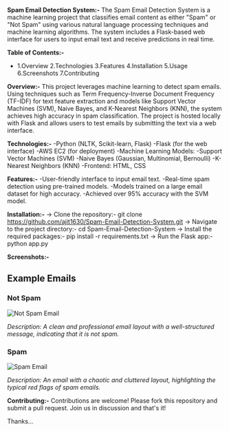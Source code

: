 **Spam Email Detection System:-**
The Spam Email Detection System is a machine learning project that classifies email content as either "Spam" or "Not Spam" using various natural language processing techniques and machine learning algorithms.
The system includes a Flask-based web interface for users to input email text and receive predictions in real time.

**Table of Contents:-**
 - 1.Overview
2.Technologies
3.Features
4.Installation
5.Usage
6.Screenshots
7.Contributing

**Overview:-**
This project leverages machine learning to detect spam emails. Using techniques such as Term Frequency-Inverse Document Frequency (TF-IDF) for text feature extraction and
models like Support Vector Machines (SVM), Naive Bayes, and K-Nearest Neighbors (KNN), the system achieves high accuracy in spam classification.
The project is hosted locally with Flask and allows users to test emails by submitting the text via a web interface.

**Technologies:-**
-Python (NLTK, Scikit-learn, Flask)
-Flask (for the web interface)
-AWS EC2 (for deployment)
-Machine Learning Models:
-Support Vector Machines (SVM)
-Naive Bayes (Gaussian, Multinomial, Bernoulli)
-K-Nearest Neighbors (KNN)
-Frontend: HTML, CSS

**Features:-**
-User-friendly interface to input email text.
-Real-time spam detection using pre-trained models.
-Models trained on a large email dataset for high accuracy.
-Achieved over 95% accuracy with the SVM model.

**Installation:-**
-> Clone the repository:-  git clone https://github.com/ajit1630/Spam-Email-Detection-System.git
-> Navigate to the project directory:-  cd Spam-Email-Detection-System
-> Install the required packages:-  pip install -r requirements.txt
-> Run the Flask app:-  python app.py

**Screenshots:-**

## Example Emails

### Not Spam
![Not Spam Email](https://github.com/user-attachments/assets/70d183a2-8385-404d-9122-be66772d9a7c)

*Description: A clean and professional email layout with a well-structured message, indicating that it is not spam.*

### Spam
![Spam Email](https://github.com/user-attachments/assets/938ff047-684b-4dbc-8cc2-73ecf3370a41)

*Description: An email with a chaotic and cluttered layout, highlighting the typical red flags of spam emails.*



**Contributing:-**
Contributions are welcome! Please fork this repository and submit a pull request.
Join us in discussion and that's it!

Thanks...

